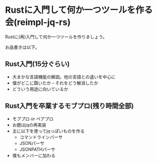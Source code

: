 # Rustに入門して何か一つツールを作る会(reimpl-jq-rs)

Rustに(再)入門して何か一つツールを作りましょう。

お品書きは以下。

## Rust入門(15分ぐらい)

- 大まかな言語機能の解説。他の言語との違いを中心に
- 僕がどこに躓いたか・それをどう解消したか
- どういう用途に向いているか

## Rust入門を卒業するモブプロ(残り時間全部)

- モブプロ or ペアプロ
- お題はjqの再実装
- 主に以下を使ってjqっぽいものを作る
  - コマンドラインパーサ
  - JSONパーサ
  - JSONPATHパーサ
- 僕もメンバーに加わる